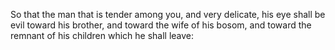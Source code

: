 So that the man that is tender among you, and very delicate, his eye shall be evil toward his brother, and toward the wife of his bosom, and toward the remnant of his children which he shall leave:
